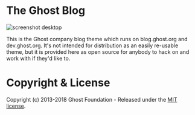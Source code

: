# The Ghost Blog

![screenshot desktop](https://raw.githubusercontent.com/TryGhost/Blog/master/assets/screenshot-desktop.jpg)

This is the Ghost company blog theme which runs on blog.ghost.org and dev.ghost.org. It's not intended for distribution as an easily re-usable theme, but it is provided here as open source for anybody to hack on and work with if they'd like to.

# Copyright & License

Copyright (c) 2013-2018 Ghost Foundation - Released under the [MIT license](LICENSE).
